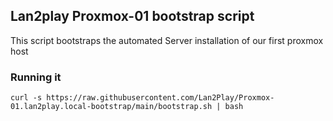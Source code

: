 ## Lan2play Proxmox-01 bootstrap script
This script bootstraps the automated Server installation of our first proxmox host

### Running it

```
curl -s https://raw.githubusercontent.com/Lan2Play/Proxmox-01.lan2play.local-bootstrap/main/bootstrap.sh | bash
```
